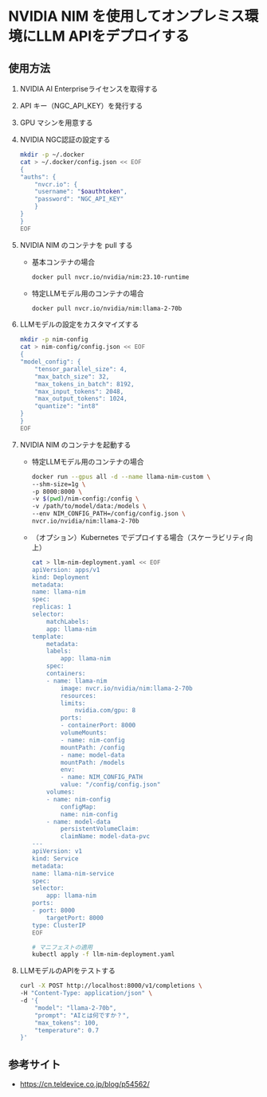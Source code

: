 # NVIDIA NIM を使用してオンプレミス環境にLLM APIをデプロイする


## 使用方法

1. NVIDIA AI Enterpriseライセンスを取得する

1. API キー（NGC_API_KEY）を発行する

1. GPU マシンを用意する

1. NVIDIA NGC認証の設定する
    ```sh
    mkdir -p ~/.docker
    cat > ~/.docker/config.json << EOF
    {
    "auths": {
        "nvcr.io": {
        "username": "$oauthtoken",
        "password": "NGC_API_KEY"
        }
    }
    }
    EOF
    ```

1. NVIDIA NIM のコンテナを pull する<br>
    - 基本コンテナの場合<br>
        ```sh
        docker pull nvcr.io/nvidia/nim:23.10-runtime
        ```

    - 特定LLMモデル用のコンテナの場合<br>
        ```sh
        docker pull nvcr.io/nvidia/nim:llama-2-70b
        ```

1. LLMモデルの設定をカスタマイズする<br>
    ```sh
    mkdir -p nim-config
    cat > nim-config/config.json << EOF
    {
    "model_config": {
        "tensor_parallel_size": 4,
        "max_batch_size": 32,
        "max_tokens_in_batch": 8192,
        "max_input_tokens": 2048,
        "max_output_tokens": 1024,
        "quantize": "int8"
    }
    }
    EOF
    ```

1. NVIDIA NIM のコンテナを起動する<br>

    - 特定LLMモデル用のコンテナの場合<br>
        ```sh
        docker run --gpus all -d --name llama-nim-custom \
        --shm-size=1g \
        -p 8000:8000 \
        -v $(pwd)/nim-config:/config \
        -v /path/to/model/data:/models \
        --env NIM_CONFIG_PATH=/config/config.json \
        nvcr.io/nvidia/nim:llama-2-70b
        ```

    - （オプション）Kubernetes でデプロイする場合（スケーラビリティ向上）<br>

        ```sh
        cat > llm-nim-deployment.yaml << EOF
        apiVersion: apps/v1
        kind: Deployment
        metadata:
        name: llama-nim
        spec:
        replicas: 1
        selector:
            matchLabels:
            app: llama-nim
        template:
            metadata:
            labels:
                app: llama-nim
            spec:
            containers:
            - name: llama-nim
                image: nvcr.io/nvidia/nim:llama-2-70b
                resources:
                limits:
                    nvidia.com/gpu: 8
                ports:
                - containerPort: 8000
                volumeMounts:
                - name: nim-config
                mountPath: /config
                - name: model-data
                mountPath: /models
                env:
                - name: NIM_CONFIG_PATH
                value: "/config/config.json"
            volumes:
            - name: nim-config
                configMap:
                name: nim-config
            - name: model-data
                persistentVolumeClaim:
                claimName: model-data-pvc
        ---
        apiVersion: v1
        kind: Service
        metadata:
        name: llama-nim-service
        spec:
        selector:
            app: llama-nim
        ports:
        - port: 8000
            targetPort: 8000
        type: ClusterIP
        EOF
        ```

        ```sh
        # マニフェストの適用
        kubectl apply -f llm-nim-deployment.yaml
        ```

1. LLMモデルのAPIをテストする<br>
    ```sh
    curl -X POST http://localhost:8000/v1/completions \
    -H "Content-Type: application/json" \
    -d '{
        "model": "llama-2-70b",
        "prompt": "AIとは何ですか？",
        "max_tokens": 100,
        "temperature": 0.7
    }'
    ```


## 参考サイト

- https://cn.teldevice.co.jp/blog/p54562/